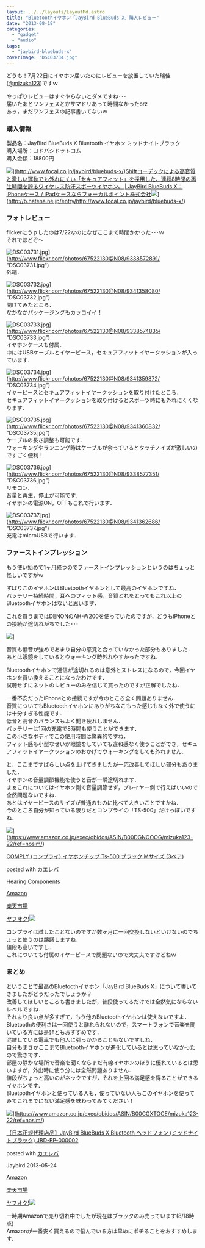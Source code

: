 ```yaml
---
layout: ../../layouts/LayoutMd.astro
title: "Bluetoothイヤホン「JayBird BlueBuds X」購入レビュー"
date: "2013-08-18"
categories: 
  - "gadget"
  - "audio"
tags: 
  - "jaybird-bluebuds-x"
coverImage: "DSC03734.jpg"
---
```


どうも！7月22日にイヤホン届いたのにレビューを放置していた瑞佳([@mizuka123](https://twitter.com/mizuka123))ですｗ

やっぱりレビューはすぐやらないとダメですね･･･  
届いたあとワンフェスとかサマドリあって時間なかったorz  
あっ，まだワンフェスの記事書いてないｗ

### 購入情報

製品名：JayBird BlueBuds X Bluetooth イヤホン ミッドナイトブラック  
購入場所：ヨドバシドットコム  
購入金額：18800円

![](http://capture.heartrails.com/150x130/shadow?http://www.focal.co.jp/jaybird/bluebuds-x/)](http://www.focal.co.jp/jaybird/bluebuds-x/)[Shiftコーデックによる高音質と激しい運動でも外れにくい「セキュアフィット」を採用した、連続8時間の再生時間を誇るワイヤレス防汗スポーツイヤホン。 | JayBird BlueBuds X：iPhoneケース / iPadケースならフォーカルポイント株式会社](http://www.focal.co.jp/jaybird/bluebuds-x/)![](http://b.hatena.ne.jp/entry/image/http://www.focal.co.jp/jaybird/bluebuds-x/)](http://b.hatena.ne.jp/entry/http://www.focal.co.jp/jaybird/bluebuds-x/)  
  

### フォトレビュー

flickerにうｐしたのは7/22なのになぜここまで時間かかった･･･ｗ  
それではどぞ～

![DSC03731.jpg](/archive/images/9338572891_5363f514d5_b.jpg)](http://www.flickr.com/photos/67522130@N08/9338572891/ "DSC03731.jpg")  
外箱．

![DSC03732.jpg](/archive/images/9341358080_a5368a159f_b.jpg)](http://www.flickr.com/photos/67522130@N08/9341358080/ "DSC03732.jpg")  
開けてみたところ．  
なかなかパッケージングもカッコイイ！

![DSC03733.jpg](/archive/images/9338574835_ffa81ebc24_b.jpg)](http://www.flickr.com/photos/67522130@N08/9338574835/ "DSC03733.jpg")  
イヤホンケースも付属．  
中にはUSBケーブルとイヤーピース，セキュアフィットイヤークッションが入っています．

![DSC03734.jpg](/archive/images/9341359872_f9a47de892_b.jpg)](http://www.flickr.com/photos/67522130@N08/9341359872/ "DSC03734.jpg")  
イヤーピースとセキュアフィットイヤークッションを取り付けたところ．  
セキュアフィットイヤークッションを取り付けるとスポーツ時にも外れにくくなります．

![DSC03735.jpg](/archive/images/9341360832_3690a737a3_b.jpg)](http://www.flickr.com/photos/67522130@N08/9341360832/ "DSC03735.jpg")  
ケーブルの長さ調整も可能です．  
ウォーキングやランニング時はケーブルが余っているとタッチノイズが激しいのですごく便利！

![DSC03736.jpg](/archive/images/9338577351_dbcb96c08e_b.jpg)](http://www.flickr.com/photos/67522130@N08/9338577351/ "DSC03736.jpg")  
リモコン．  
音量と再生，停止が可能です．  
イヤホンの電源ON，OFFもこれで行います．

![DSC03737.jpg](/archive/images/9341362686_31aa7e2800_b.jpg)](http://www.flickr.com/photos/67522130@N08/9341362686/ "DSC03737.jpg")  
充電はmicroUSBで行います．

### ファーストインプレッション

もう使い始めて1ヶ月経つのでファーストインプレッションというのはちょっと怪しいですがｗ

ずばりこのイヤホンはBluetoothイヤホンとして最高のイヤホンですね．  
バッテリー持続時間，耳へのフィット感，音質どれをとってもこれ以上のBluetoothイヤホンはないと思います．

これを買うまではDENONのAH-W200を使っていたのですが，どうもiPhoneとの接続が途切れがちでした･･･

![](http://capture.heartrails.com/150x130/shadow?//mizuka123.net/1065/)]  
  

音質も低音が強めであまり自分の感覚と合っていなかった部分もありました．  
あとは眼鏡をしているとウォーキング時外れやすかったですね．

Bluetoothイヤホンで通信が途切れるのは意外とストレスになるので，今回イヤホンを買い換えることになったわけです．  
試聴せずにネットのレビューのみを信じて買ったのですが正解でしたね．

一番不安だったiPhoneとの接続ですが今のところ全く問題ありません．  
音質についてもBluetoothイヤホンにありがちなこもった感じもなく外で使うには十分すぎる性能です．  
低音と高音のバランスもよく聞き疲れしません．  
バッテリーは1回の充電で8時間も使うことができます．  
この小さなボディでこの使用時間は驚異的ですね．  
フィット感も小型なせいか眼鏡をしていても違和感なく使うことができ，セキュアフィットイヤークッションのおかげでウォーキングをしても外れません．

と，ここまですばらしい点を上げてきましたが一応改善してほしい部分もありました．  
イヤホンの音量調節機能を使うと音が一瞬途切れます．  
まぁこれについてはイヤホン側で音量調節せず，プレイヤー側で行えばいいので全然問題ないですね．  
あとはイヤーピースのサイズが普通のものに比べて大きいことですかね．  
今のところ自分が知っている限りだとコンプライの「TS-500」だけっぽいですね．

![](/archive/images/41BolD0HHOL._SL160_.jpg)](https://www.amazon.co.jp/exec/obidos/ASIN/B00DGNOOOG/mizuka123-22/ref=nosim/)

[COMPLY (コンプライ) イヤホンチップ Ts-500 ブラック Mサイズ (3ペア)](https://www.amazon.co.jp/exec/obidos/ASIN/B00DGNOOOG/mizuka123-22/ref=nosim/)

posted with [カエレバ](http://kaereba.com)

Hearing Components

[Amazon](http://www.amazon.co.jp/gp/search?keywords=Ts-500&__mk_ja_JP=%83J%83%5E%83J%83i&tag=mizuka123-22 "アマゾン")

[楽天市場](http://hb.afl.rakuten.co.jp/hgc/032b53ee.4b34c5ee.0f4a541e.f440145e/?pc=http%3A%2F%2Fsearch.rakuten.co.jp%2Fsearch%2Fmall%2FTs-500%2F-%2Ff.1-p.1-s.1-sf.0-st.A-v.2%3Fx%3D0%26scid%3Daf_ich_link_urltxt%26m%3Dhttp%3A%2F%2Fm.rakuten.co.jp%2F "楽天市場")

[ヤフオク!![](//ad.jp.ap.valuecommerce.com/servlet/gifbanner?sid=3066752&pid=881990645)](//ck.jp.ap.valuecommerce.com/servlet/referral?sid=3066752&pid=881990645&vc_url=http%3A%2F%2Fauctions.search.yahoo.co.jp%2Fsearch%3Fvo%3D%26ve%3D%26auccat%3D0%26aucminprice%3D%26aucmaxprice%3D%26aucmin_bidorbuy_price%3D%26aucmax_bidorbuy_price%3D%26loc_cd%3D0%26abatch%3D0%26istatus%3D0%26filtered%3D1%26ei%3DUTF-8%26tab_ex%3Dcommerce%26va%3DTs-500 "ヤフオク!")

コンプライは試したことないのですが数ヶ月に一回交換しないといけないのでちょっと使うのは躊躇しますね．  
値段も高いですし．  
これについても付属のイヤーピースで問題ないので大丈夫ですけどねｗ

### まとめ

ということで最高のBluetoothイヤホン「JayBird BlueBuds X」について書いてきましたがどうだったでしょうか？  
改善してほしいところも書きましたが，普段使ってるだけでは全然気にならないレベルですね．  
それより良い点が多すぎて，もう他のBluetoothイヤホンは使えないですよ．  
Bluetoothの便利さは一回使うと離れられないので，スマートフォンで音楽を聞いている方には是非ともおすすめです．  
混雑している電車でも他人に引っかかることもないですしね．  
自分もまさかここまでBluetoothイヤホンが進化しているとは思っていなかったので驚きです．  
部屋の静かな場所で音楽を聞くならまだ有線イヤホンのほうに優れているとは思いますが，外出時に使う分には全然問題ありません．  
値段がちょっと高いのがネックですが，それを上回る満足感を得ることができるイヤホンです．  
Bluetoothイヤホンと使っている人も，使っていない人もこのイヤホンを使ってみてこれまでにない満足感を味わってみてください！

![](/archive/images/31MsBN7js6L._SL160_.jpg)](https://www.amazon.co.jp/exec/obidos/ASIN/B00CGXTOCE/mizuka123-22/ref=nosim/)

[【日本正規代理店品】JayBird BlueBuds X Bluetooth ヘッドフォン (ミッドナイトブラック) JBD-EP-000002](https://www.amazon.co.jp/exec/obidos/ASIN/B00CGXTOCE/mizuka123-22/ref=nosim/)

posted with [カエレバ](http://kaereba.com)

Jaybird 2013-05-24

[Amazon](http://www.amazon.co.jp/gp/search?keywords=JayBird%20BlueBuds%20X%20Bluetooth&__mk_ja_JP=%83J%83%5E%83J%83i&tag=mizuka123-22 "アマゾン")

[楽天市場](http://hb.afl.rakuten.co.jp/hgc/032b53ee.4b34c5ee.0f4a541e.f440145e/?pc=http%3A%2F%2Fsearch.rakuten.co.jp%2Fsearch%2Fmall%2FJayBird%2520BlueBuds%2520X%2520Bluetooth%2F-%2Ff.1-p.1-s.1-sf.0-st.A-v.2%3Fx%3D0%26scid%3Daf_ich_link_urltxt%26m%3Dhttp%3A%2F%2Fm.rakuten.co.jp%2F "楽天市場")

[ヤフオク!![](//ad.jp.ap.valuecommerce.com/servlet/gifbanner?sid=3066752&pid=881990645)](//ck.jp.ap.valuecommerce.com/servlet/referral?sid=3066752&pid=881990645&vc_url=http%3A%2F%2Fauctions.search.yahoo.co.jp%2Fsearch%3Fvo%3D%26ve%3D%26auccat%3D0%26aucminprice%3D%26aucmaxprice%3D%26aucmin_bidorbuy_price%3D%26aucmax_bidorbuy_price%3D%26loc_cd%3D0%26abatch%3D0%26istatus%3D0%26filtered%3D1%26ei%3DUTF-8%26tab_ex%3Dcommerce%26va%3DJayBird%2520BlueBuds%2520X%2520Bluetooth "ヤフオク!")

一時期Amazonで売り切れ中でしたが現在はブラックのみ売っています(8/18時点)  
Amazonが一番安く買えるので悩んでいる方は早めにポチることをおすすめします．
